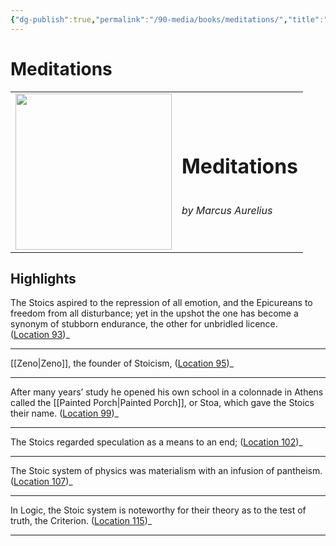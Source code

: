 ```yaml
---
{"dg-publish":true,"permalink":"/90-media/books/meditations/","title":"Meditations","tags":["book"]}
---
```


# Meditations

<table class="center"><tr>
<td style="text-align:left; width:250px;"><img style="width:250px" src="https://images-na.ssl-images-amazon.com/images/I/41GnEQu8NZL._SL200_.jpg"></img></td>
<td><h1>Meditations</h1> <br /> <i>by Marcus Aurelius</i></td>
</tr></table>

## Highlights
The Stoics aspired to the repression of all emotion, and the Epicureans to freedom from all disturbance; yet in the upshot the one has become a synonym of stubborn endurance, the other for unbridled licence. ([Location 93](https://readwise.io/to_kindle?action=open&asin=B07QQRGH6R&location=93))_

----
[[Zeno\|Zeno]], the founder of Stoicism, ([Location 95](https://readwise.io/to_kindle?action=open&asin=B07QQRGH6R&location=95))_

----
After many years’ study he opened his own school in a colonnade in Athens called the [[Painted Porch\|Painted Porch]], or Stoa, which gave the Stoics their name. ([Location 99](https://readwise.io/to_kindle?action=open&asin=B07QQRGH6R&location=99))_

----
The Stoics regarded speculation as a means to an end; ([Location 102](https://readwise.io/to_kindle?action=open&asin=B07QQRGH6R&location=102))_

----
The Stoic system of physics was materialism with an infusion of pantheism. ([Location 107](https://readwise.io/to_kindle?action=open&asin=B07QQRGH6R&location=107))_

----
In Logic, the Stoic system is noteworthy for their theory as to the test of truth, the Criterion. ([Location 115](https://readwise.io/to_kindle?action=open&asin=B07QQRGH6R&location=115))_

----


